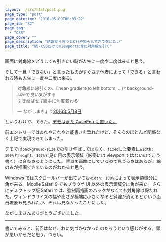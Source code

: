 ```yaml
---
layout: ./src/html/post.pug
page_type: "post"
page_datetime: "2016-05-09T00:03:22"
page_id: "82"
page_tag:
  - "CSS"
page_cover: ""
page_description: "結論から言うとCSSを知らなすぎて死にたい"
page_title: "続・CSSだけでviewportに常に対角線を引く"
---
```


画面に対角線をどうしても引きたい時が人生に一度や二度は来ると思う。

そして一旦[「できない」と言ったもの](/archives/81.html)がすぐさま他者によって「できる」と言われる時も人生に一度や二度は来る。

<blockquote class="twitter-tweet" data-lang="ja"><p lang="ja" dir="ltr">対角線に線引くの、linear-gradient(to left bottom, ...)とbackground-sizeで良い気がする<br>引き延ばせば勝手に角度変わる</p>&mdash; ながしまきょう<a href="https://twitter.com/hail2u_/status/729307350461382658">2016年5月8日</a></blockquote>
<script async src="//platform.twitter.com/widgets.js" charset="utf-8"></script>

というわけで、できた。[デモはまた CodePen に置いた。](http://s.codepen.io/o_ti/debug/WwPEyW)

前エントリーではあれやこれやと能書きを垂れたけど、そんなのほとんど関係なく上記で実現できてしまった。

デモでは`background-size`での引き伸ばしではなく、`fixed`した要素に`width: 100%`と`height: 100%`で見た目の表示領域（厳密には viewport ではないのでこう書く）に合わさるようにした。背景を画像にしているので見づらさはあるが、線のみが描画できているのがわかると思う。

Windows ではスクロールバーが出ていても`width: 100%`によって表示領域分に角が来る。Mobile Safari 9 でもブラウザ UI 以外の表示領域分に角が来た。さらにデスクトップ版 Safari では、強制再描画のハックがなくても対角線は保たれた。ウィンドウサイズの幅や高さが極端に小さくなると斜線が消えるとかいう面白現象も見られたが、それは見なかったことにした。

ながしまさんありがとうございました。

---

書いてみると、前回はなぜこれに気づかなかったのだろうという感じがする。頭が悪いからだと思う。つらい。
